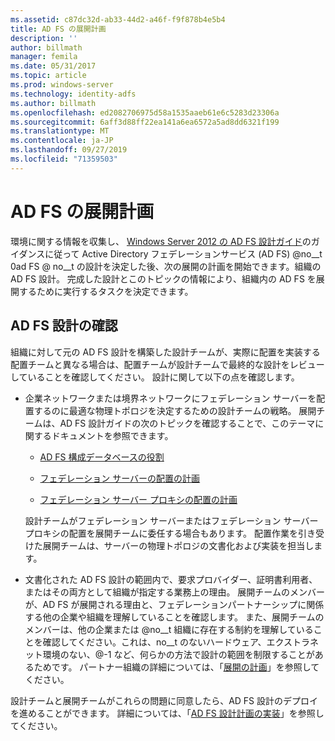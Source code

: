 ```yaml
---
ms.assetid: c87dc32d-ab33-44d2-a46f-f9f878b4e5b4
title: AD FS の展開計画
description: ''
author: billmath
manager: femila
ms.date: 05/31/2017
ms.topic: article
ms.prod: windows-server
ms.technology: identity-adfs
ms.author: billmath
ms.openlocfilehash: ed2082706975d58a1535aaeb61e6c5283d23306a
ms.sourcegitcommit: 6aff3d88ff22ea141a6ea6572a5ad8dd6321f199
ms.translationtype: MT
ms.contentlocale: ja-JP
ms.lasthandoff: 09/27/2019
ms.locfileid: "71359503"
---
```

# <a name="planning-to-deploy-ad-fs"></a>AD FS の展開計画


環境に関する情報を収集し、 [Windows Server 2012 の AD FS 設計ガイド](https://technet.microsoft.com/library/dd807036.aspx)のガイダンスに従って Active Directory フェデレーションサービス (AD FS) @no__t 0ad FS @ no__t の設計を決定した後、次の展開の計画を開始できます。組織の AD FS 設計。 完成した設計とこのトピックの情報により、組織内の AD FS を展開するために実行するタスクを決定できます。  
  
## <a name="reviewing-your-ad-fs-design"></a>AD FS 設計の確認  
組織に対して元の AD FS 設計を構築した設計チームが、実際に配置を実装する配置チームと異なる場合は、配置チームが設計チームで最終的な設計をレビューしていることを確認してください。 設計に関して以下の点を確認します。  
  
-   企業ネットワークまたは境界ネットワークにフェデレーション サーバーを配置するのに最適な物理トポロジを決定するための設計チームの戦略。 展開チームは、AD FS 設計ガイドの次のトピックを確認することで、このテーマに関するドキュメントを参照できます。  
  
    -   [AD FS 構成データベースの役割](../../ad-fs/technical-reference/The-Role-of-the-AD-FS-Configuration-Database.md)  
  
    -   [フェデレーション サーバーの配置の計画](https://technet.microsoft.com/library/dd807069.aspx)  
  
    -   [フェデレーション サーバー プロキシの配置の計画](https://technet.microsoft.com/library/dd807130.aspx)  
  
    設計チームがフェデレーション サーバーまたはフェデレーション サーバー プロキシの配置を展開チームに委任する場合もあります。 配置作業を引き受けた展開チームは、サーバーの物理トポロジの文書化および実装を担当します。  
  
-   文書化された AD FS 設計の範囲内で、要求プロバイダー、証明書利用者、またはその両方として組織が指定する業務上の理由。 展開チームのメンバーが、AD FS が展開される理由と、フェデレーションパートナーシップに関係する他の企業や組織を理解していることを確認します。 また、展開チームのメンバーは、他の企業または @no__t 組織に存在する制約を理解していることを確認してください。これは、no__t のないハードウェア、エクストラネット環境のない、@-1 など、何らかの方法で設計の範囲を制限することがあるためです。 パートナー組織の詳細については、「[展開の計画](https://technet.microsoft.com/library/dd807083.aspx)」を参照してください。  
  
設計チームと展開チームがこれらの問題に同意したら、AD FS 設計のデプロイを進めることができます。 詳細については、「[AD FS 設計計画の実装](Implementing-Your-AD-FS-Design-Plan.md)」を参照してください。  
